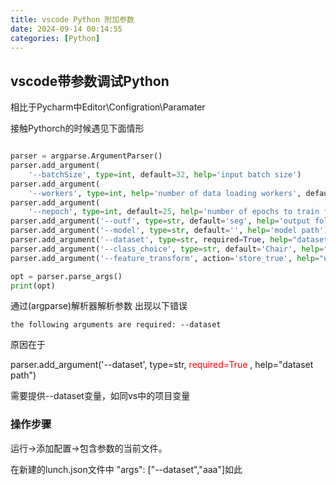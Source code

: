 ```yaml
---
title: vscode Python 附加参数
date: 2024-09-14 00:14:55
categories: [Python]
---
```

## vscode带参数调试Python

相比于Pycharm中Editor\Configration\Paramater

接触Pythorch的时候遇见下面情形
```Python

parser = argparse.ArgumentParser()
parser.add_argument(
    '--batchSize', type=int, default=32, help='input batch size')
parser.add_argument(
    '--workers', type=int, help='number of data loading workers', default=4)
parser.add_argument(
    '--nepoch', type=int, default=25, help='number of epochs to train for')
parser.add_argument('--outf', type=str, default='seg', help='output folder')
parser.add_argument('--model', type=str, default='', help='model path')
parser.add_argument('--dataset', type=str, required=True, help="dataset path")
parser.add_argument('--class_choice', type=str, default='Chair', help="class_choice")
parser.add_argument('--feature_transform', action='store_true', help="use feature transform")

opt = parser.parse_args()
print(opt)

```
通过(argparse)解析器解析参数
出现以下错误

    the following arguments are required: --dataset

原因在于

 parser.add_argument('--dataset', type=str, <font color=red>required=True </font >, help="dataset path")
    
需要提供--dataset变量，如同vs中的项目变量
### 操作步骤

运行->添加配置->包含参数的当前文件。

在新建的lunch.json文件中  "args": ["--dataset","aaa"]如此